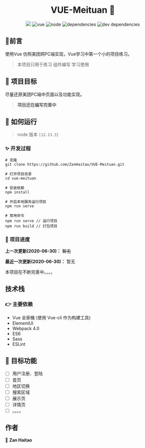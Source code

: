 <h1 align="center">VUE-Meituan 👋</h1>

<p align="center">
<img src="https://travis-ci.com/powerdong/react-ts-component-library.svg?branch=master">
<img src="https://img.shields.io/badge/vue->=2.6.11-success" alt="vue">
<img src="https://img.shields.io/badge/node-12.13.3-fa983a" alt="node">
<img src="https://img.shields.io/badge/dependencies-up to date-8c7ae6" alt="dependencies">
<img src="https://img.shields.io/badge/dev dependencies-up to date-44bd32" alt="dev dependencies">
<p>



## :speech_balloon:前言

使用Vue 仿照美团网PC端实现，Vue学习中第一个小的项目练习。

> 本项目只用于练习 组件编写 学习使用



## :muscle: 项目目标

尽量还原美团PC端中页面以及功能实现。

> **项目还在编写完善中**

## 🚀 如何运行

> node 版本 `[12.13.3]`

### ✨ 开发过程

```
# 克隆
git clone https://github.com/ZanHaitao/VUE-Meituan.git
```

```
# 打开项目目录
cd vue-meituan
```

```
# 安装依赖
npm install
```

```
# 开启本地服务运行项目
npm run serve
```

```
# 常用命令
npm run serve // 运行项目
npm run build // 打包项目
```

### :eyes: 项目进度

**上一次更新(2020-06-30)：** ~~暂无~~

**最近一次更新(2020-06-30)：** 暂无

本项目在不断完善中。。。。

## 技术栈

### :point_right: 主要依赖

- Vue 全家桶 (使用 Vue-cli 作为构建工具)
- ElementUI
- Webpack 4.0
- ES6
- Sass
- ESLint

## :mega: 目标功能

- [ ] 用户注册、登陆
- [ ] 首页
- [ ] 地区切换
- [ ] 搜索区域
- [ ] 展示页
- [ ] 详情页
- [ ] 。。。。

## 作者

👤 **Zan Haitao**